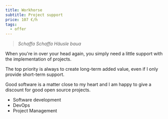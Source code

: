 ```yaml
---
title: Workhorse
subtitle: Project support
price: 107 €/h
tags:
  - offer
---
```


> _Schaffa Schaffa Häusle baua_

When you're in over your head again, you simply need a little support with the implementation of projects.

The top priority is always to create long-term added value, even if I only provide short-term support.

Good software is a matter close to my heart and I am happy to give a discount for good open source projects.

- Software development
- DevOps
- Project Management
